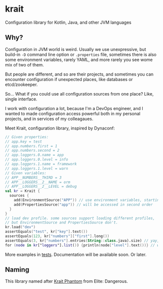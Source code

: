 # krait
Configuration library for Kotlin, Java, and other JVM languages

## Why?
Configuration in JVM world is weird. Usually we use unexpressive, but build-in `-D` command line option or `.properties` file, sometimes there is also some environment variables,
rarely YAML, and more rarely you see wome mix of two of them. 

But people are different, and so are their projects, and sometimes you can encounter configuration if unexpected places, like databases or etcd/zookeeper. 

So... What if you could use all configuration sources from one place? Like, single interface.

I work with configuration a lot, because I'm a DevOps engineer, and I wanted to made configuration access powerful both in my personal projects, and in services of my colleagaues.

Meet Krait, configuration library, inspired by Dynaconf:
```kotlin
// Given properties:
// app.key = test
// app.numbers.first = 1
// app.numbers.second = 2
// app.loggers.0.name = app
// app.loggers.0.level = info
// app.loggers.1.name = framework
// app.loggers.1.level = warn
// Given variables:
// APP__NUMBERS__THIRD = 3
// APP__LOGGERS__2__NAME = orm
// APP__LOGGERS__2__LEVEL = debug
val kr = Krait {
  sources {
    add(EnvironmentSource("APP")) // use environment variables, starting from 'APP'
    add(PropertiesSource("app")) // will be accessed in second order
  }
}
// load dev profile. some sources support loading different profiles,
// but EnvironmentSource and PropertiesSource don't.
kr.load("dev")
assertEquals("test", kr["key"].text())
assertEquals(123, kr["numbers"]["first"].long())
assertEquals(3, kr["numbers"].entries(String::class.java).size) // yay, merge of lists of different sources!
for (node in kr["loggers"].list()) {println(node["level"].text())} // will be three items, so same merge will happen for lists
```
More examples in [tests](https://github.com/kam1sh/krait/tree/main/krait-core/src/test/kotlin/com/github/kam1sh/krait/core). Documentation will be available soon. Or later.

## Naming
This library named after [Krait Phantom](https://elite-dangerous.fandom.com/wiki/Krait_Phantom) from Elite: Dangerous.
